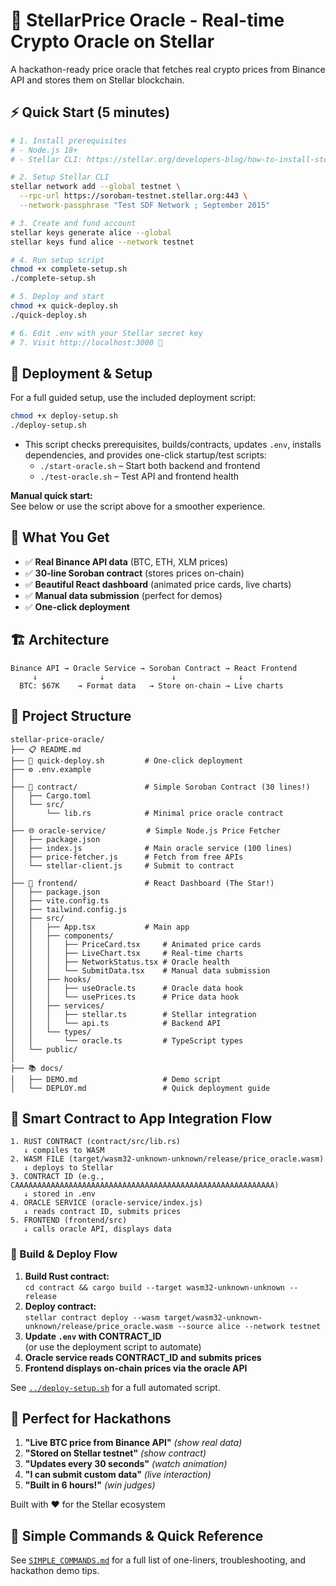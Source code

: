 # 🚀 StellarPrice Oracle - Real-time Crypto Oracle on Stellar

A hackathon-ready price oracle that fetches real crypto prices from Binance API and stores them on Stellar blockchain.

## ⚡ Quick Start (5 minutes)

```bash
# 1. Install prerequisites
# - Node.js 18+
# - Stellar CLI: https://stellar.org/developers-blog/how-to-install-stellar-cli

# 2. Setup Stellar CLI
stellar network add --global testnet \
  --rpc-url https://soroban-testnet.stellar.org:443 \
  --network-passphrase "Test SDF Network ; September 2015"

# 3. Create and fund account
stellar keys generate alice --global
stellar keys fund alice --network testnet

# 4. Run setup script
chmod +x complete-setup.sh
./complete-setup.sh

# 5. Deploy and start
chmod +x quick-deploy.sh
./quick-deploy.sh

# 6. Edit .env with your Stellar secret key
# 7. Visit http://localhost:3000 🎉
```

## 🚀 Deployment & Setup

For a full guided setup, use the included deployment script:

```bash
chmod +x deploy-setup.sh
./deploy-setup.sh
```

- This script checks prerequisites, builds/contracts, updates `.env`, installs dependencies, and provides one-click startup/test scripts:
  - `./start-oracle.sh` – Start both backend and frontend
  - `./test-oracle.sh` – Test API and frontend health

**Manual quick start:**  
See below or use the script above for a smoother experience.

## 🎯 What You Get

- ✅ **Real Binance API data** (BTC, ETH, XLM prices)
- ✅ **30-line Soroban contract** (stores prices on-chain)
- ✅ **Beautiful React dashboard** (animated price cards, live charts)
- ✅ **Manual data submission** (perfect for demos)
- ✅ **One-click deployment**

## 🏗️ Architecture

```
Binance API → Oracle Service → Soroban Contract → React Frontend
     ↓              ↓               ↓              ↓
  BTC: $67K    → Format data   → Store on-chain → Live charts
```

## 📁 Project Structure

```
stellar-price-oracle/
├── 📋 README.md
├── 🚀 quick-deploy.sh         # One-click deployment
├── ⚙️ .env.example
│
├── 🦀 contract/               # Simple Soroban Contract (30 lines!)
│   ├── Cargo.toml
│   └── src/
│       └── lib.rs            # Minimal price oracle contract
│
├── 🌐 oracle-service/         # Simple Node.js Price Fetcher
│   ├── package.json
│   ├── index.js              # Main oracle service (100 lines)
│   ├── price-fetcher.js      # Fetch from free APIs
│   └── stellar-client.js     # Submit to contract
│
├── 🎨 frontend/               # React Dashboard (The Star!)
│   ├── package.json
│   ├── vite.config.ts
│   ├── tailwind.config.js
│   ├── src/
│   │   ├── App.tsx           # Main app
│   │   ├── components/
│   │   │   ├── PriceCard.tsx     # Animated price cards
│   │   │   ├── LiveChart.tsx     # Real-time charts
│   │   │   ├── NetworkStatus.tsx # Oracle health
│   │   │   └── SubmitData.tsx    # Manual data submission
│   │   ├── hooks/
│   │   │   ├── useOracle.ts      # Oracle data hook
│   │   │   └── usePrices.ts      # Price data hook
│   │   ├── services/
│   │   │   ├── stellar.ts        # Stellar integration
│   │   │   └── api.ts            # Backend API
│   │   └── types/
│   │       └── oracle.ts         # TypeScript types
│   └── public/
│
├── 📚 docs/
│   ├── DEMO.md                   # Demo script
│   └── DEPLOY.md                 # Quick deployment guide
```

## 🔗 Smart Contract to App Integration Flow

```
1. RUST CONTRACT (contract/src/lib.rs)
   ↓ compiles to WASM
2. WASM FILE (target/wasm32-unknown-unknown/release/price_oracle.wasm)
   ↓ deploys to Stellar
3. CONTRACT ID (e.g., CAAAAAAAAAAAAAAAAAAAAAAAAAAAAAAAAAAAAAAAAAAAAAAAAAAAAAAAAAA)
   ↓ stored in .env
4. ORACLE SERVICE (oracle-service/index.js)
   ↓ reads contract ID, submits prices
5. FRONTEND (frontend/src)
   ↓ calls oracle API, displays data
```

### 🦀 Build & Deploy Flow

1. **Build Rust contract:**  
   `cd contract && cargo build --target wasm32-unknown-unknown --release`
2. **Deploy contract:**  
   `stellar contract deploy --wasm target/wasm32-unknown-unknown/release/price_oracle.wasm --source alice --network testnet`
3. **Update `.env` with CONTRACT_ID**  
   (or use the deployment script to automate)
4. **Oracle service reads CONTRACT_ID and submits prices**
5. **Frontend displays on-chain prices via the oracle API**

See [`../deploy-setup.sh`](../deploy-setup.sh) for a full automated script.

## 🎪 Perfect for Hackathons

1. **"Live BTC price from Binance API"** *(show real data)*
2. **"Stored on Stellar testnet"** *(show contract)*  
3. **"Updates every 30 seconds"** *(watch animation)*
4. **"I can submit custom data"** *(live interaction)*
5. **"Built in 6 hours!"** *(win judges)*

Built with ❤️ for the Stellar ecosystem

## 🚀 Simple Commands & Quick Reference

See [`SIMPLE_COMMANDS.md`](./SIMPLE_COMMANDS.md) for a full list of one-liners, troubleshooting, and hackathon demo tips.
